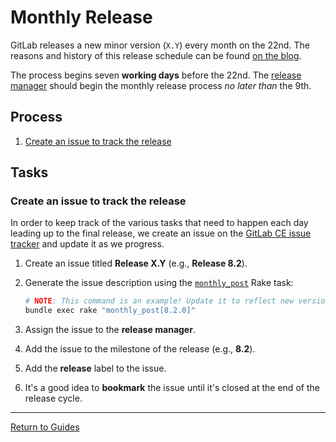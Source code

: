 # Monthly Release

GitLab releases a new minor version (`X.Y`) every month on the 22nd. The reasons
and history of this release schedule can be found [on the blog].

The process begins seven **working days** before the 22nd. The [release manager]
should begin the monthly release process *no later than* the 9th.

[on the blog]: https://about.gitlab.com/2015/12/07/why-we-shift-objectives-and-not-release-dates-at-gitlab/
[release manager]: TODO

## Process

1. [Create an issue to track the release](#create-an-issue-to-track-the-release)

## Tasks

### Create an issue to track the release

In order to keep track of the various tasks that need to happen each day leading
up to the final release, we create an issue on the [GitLab CE issue tracker] and
update it as we progress.

1. Create an issue titled **Release X.Y** (e.g., **Release 8.2**).
1. Generate the issue description using the
   [`monthly_post`](rake-tasks.md#monthly-post-version) Rake task:

    ```sh
    # NOTE: This command is an example! Update it to reflect new version numbers.
    bundle exec rake "monthly_post[8.2.0]"
    ```

1. Assign the issue to the **release manager**.
1. Add the issue to the milestone of the release (e.g., **8.2**).
1. Add the **release** label to the issue.
1. It's a good idea to **bookmark** the issue until it's closed at the end of
   the release cycle.

[GitLab CE issue tracker]: https://gitlab.com/gitlab-org/gitlab-ce/issues

---

[Return to Guides](../README.md#guides)
